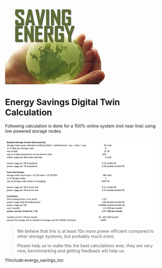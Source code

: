 ![](img/energy_savings1.png)

# Energy Savings Digital Twin Calculation

Following calculation is done for a 100% online system (not near line) using low powered storage nodes.

![](img/power_cost_storage.png ':size=800x560')


> We believe that this is at least 10x more power efficient compared to other storage systems, but probably much more.


> Please help us to make this the best calculations ever, they are very new, benchmarking and getting feedback will help us.


!!!include:energy_savings_toc